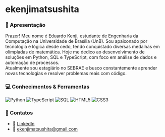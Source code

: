 # ekenjimatsushita

### 💎 Apresentação

Prazer! Meu nome é Eduardo Kenji, estudante de Engenharia da Computação na Universidade de Brasília (UnB).
Sou apaixonado por tecnologia e lógica desde cedo, tendo conquistado diversas medalhas em olimpíadas de matemática. Hoje me dedico ao desenvolvimento de soluções em Python, SQL e TypeScript, com foco em análise de dados e automação de processos.  
Atualmente sou estagiário no SEBRAE e busco constantemente aprender novas tecnologias e resolver problemas reais com código.

### 💻 Conhecimentos & Ferramentas

![Python](https://img.shields.io/badge/-Python-3776AB?style=flat-square&logo=python&logoColor=white)
![TypeScript](https://img.shields.io/badge/-TypeScript-3178C6?style=flat-square&logo=typescript&logoColor=white)
![SQL](https://img.shields.io/badge/-SQL-4479A1?style=flat-square&logo=mysql&logoColor=white)
![HTML5](https://img.shields.io/badge/-HTML5-E34F26?style=flat-square&logo=html5&logoColor=white)
![CSS3](https://img.shields.io/badge/-CSS3-1572B6?style=flat-square&logo=css3&logoColor=white)

### 📲 Contatos

- 🤝 [LinkedIn](https://google.com)  
- 📧 ekenjimatsushita@gmail.com
